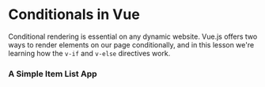 # Conditionals in Vue

Conditional rendering is essential on any dynamic website. Vue.js offers two ways to render elements on our page conditionally, and in this lesson we're learning how the `v-if` and `v-else` directives work.

<div class="vue-interactive-solution" data-solution-id="item-list" data-vue-app-script="app.js">
    <h3>A Simple Item List App</h3>
    <div class="solution-container"></div>
</div>
